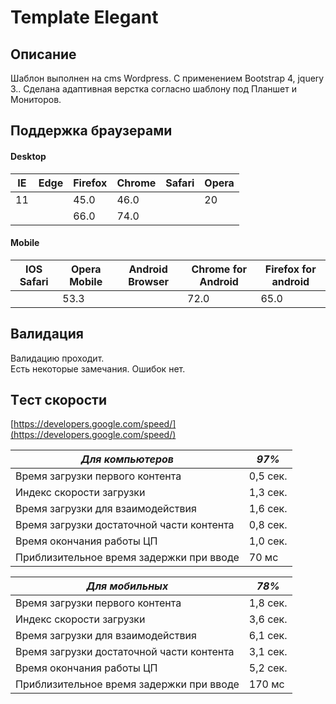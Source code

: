 # Template Elegant
## Описание 

Шаблон выполнен на cms Wordpress. С применением Bootstrap 4, jquery 3.. Сделана адаптивная верстка согласно шаблону под Планшет и Мониторов. 

##  Поддержка браузерами     

#### Desktop 
|   IE  |   Edge    |   Firefox |   Chrome  |  Safari   |   Opera   |   
|-------|-----------|-----------|-----------|-----------|-----------|  
|  11   |           |    45.0   |    46.0   |           |     20    |
|       |           |    66.0   |   74.0    |           |           |

    


#### Mobile 
| IOS Safari | Opera Mobile | Android Browser | Chrome for Android | Firefox for android |
|------------|--------------|-----------------|--------------------|---------------------|
|            |     53.3     |                 |         72.0       |          65.0       |


##  Валидация    
Валидацию проходит.    
Есть некоторые замечания. Ошибок нет.

## Tест скорости    
[https://developers.google.com/speed/](https://developers.google.com/speed/)


|  ***Для компьютеров***                    |***97%*** |        
|-------------------------------------------|----------|       
| Время загрузки первого контента           | 0,5 сек. |
| Индекс скорости загрузки                  | 1,3 сек. |
| Время загрузки для взаимодействия         | 1,6 сек. |
| Время загрузки достаточной части контента | 0,8 сек. |
| Время окончания работы ЦП                 | 1,0 сек. |
| Приблизительное время задержки при вводе  | 70 мс    |

|       ***Для мобильных***                 |***78%*** | 
|-------------------------------------------|----------|       
| Время загрузки первого контента           | 1,8 сек. |
| Индекс скорости загрузки                  | 3,6 сек. |
| Время загрузки для взаимодействия         | 6,1 сек. |
| Время загрузки достаточной части контента | 3,1 сек. |
| Время окончания работы ЦП                 | 5,2 сек. |
| Приблизительное время задержки при вводе  | 170 мс   |
